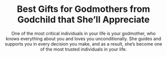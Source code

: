 ---
layout: post
title: Best Gifts for Godmothers from Godchild that She’ll Appreciate
subtitle: One of the most critical individuals in your life is your godmother, who knows everything about you and loves you unconditionally. She guides and supports you in every decision you make, and as a result, she’s become one of the most trusted individuals in your life.
header-img: "img/post/2023/09/copied/medium_gifts_for_godmothers_from_godchild_dd6ab1f0a0.png"
header-style: text
permalink: "/gifts-for-godmothers-from-godchild/"
catalog: true
tags:
  - Recipients 
  - Men
---   